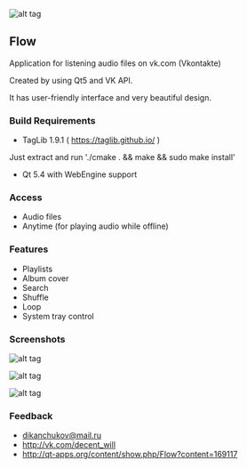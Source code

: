 ![alt tag](http://i.imgur.com/iTlAtjU.png?1)

## Flow
Application for listening audio files on vk.com (Vkontakte)

Created by using Qt5 and VK API.

It has user-friendly interface and very beautiful design.

### Build Requirements
-  TagLib 1.9.1 ( https://taglib.github.io/ )

Just extract and run './cmake . && make && sudo make install'
-  Qt 5.4 with WebEngine support

### Access
-  Audio files
-  Anytime (for playing audio while offline)

### Features
-  Playlists
-  Album cover
-  Search
-  Shuffle
-  Loop
-  System tray control

### Screenshots
![alt tag](http://i.imgur.com/n07tc3h.png)

![alt tag](http://i.imgur.com/na7igW4.png)

![alt tag](http://i.imgur.com/XTZ2cPX.png)

### Feedback
- dikanchukov@mail.ru 
- http://vk.com/decent_will
- http://qt-apps.org/content/show.php/Flow?content=169117
